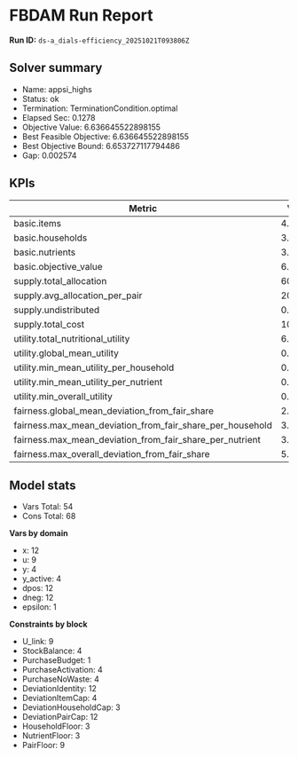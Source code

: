 # FBDAM Run Report

**Run ID:** `ds-a_dials-efficiency_20251021T093806Z`

## Solver summary
- Name: appsi_highs
- Status: ok
- Termination: TerminationCondition.optimal
- Elapsed Sec: 0.1278
- Objective Value: 6.636645522898155
- Best Feasible Objective: 6.636645522898155
- Best Objective Bound: 6.653727117794486
- Gap: 0.002574

## KPIs
| Metric | Value |
|---|---|
| basic.items | 4.0 |
| basic.households | 3.0 |
| basic.nutrients | 3.0 |
| basic.objective_value | 6.63665 |
| supply.total_allocation | 60.0 |
| supply.avg_allocation_per_pair | 20.0 |
| supply.undistributed | 0.0 |
| supply.total_cost | 10.0 |
| utility.total_nutritional_utility | 6.63665 |
| utility.global_mean_utility | 0.73741 |
| utility.min_mean_utility_per_household | 0.58485 |
| utility.min_mean_utility_per_nutrient | 0.32493 |
| utility.min_overall_utility | 0.087 |
| fairness.global_mean_deviation_from_fair_share | 2.05556 |
| fairness.max_mean_deviation_from_fair_share_per_household | 3.08333 |
| fairness.max_mean_deviation_from_fair_share_per_nutrient | 3.85185 |
| fairness.max_overall_deviation_from_fair_share | 5.77778 |

## Model stats
- Vars Total: 54
- Cons Total: 68

**Vars by domain**
- x: 12
- u: 9
- y: 4
- y_active: 4
- dpos: 12
- dneg: 12
- epsilon: 1

**Constraints by block**
- U_link: 9
- StockBalance: 4
- PurchaseBudget: 1
- PurchaseActivation: 4
- PurchaseNoWaste: 4
- DeviationIdentity: 12
- DeviationItemCap: 4
- DeviationHouseholdCap: 3
- DeviationPairCap: 12
- HouseholdFloor: 3
- NutrientFloor: 3
- PairFloor: 9
